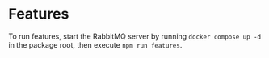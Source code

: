 # Features

To run features, start the RabbitMQ server by running `docker compose up -d` in the package root,
then execute `npm run features`.
